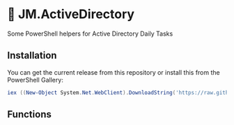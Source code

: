 # :busts_in_silhouette: JM.ActiveDirectory

Some PowerShell helpers for Active Directory Daily Tasks

## Installation

You can get the current release from this repository or install this from the PowerShell Gallery:

```powershell
iex ((New-Object System.Net.WebClient).DownloadString('https://raw.githubusercontent.com/Reyozam/JM.ActiveDirectory/master/InstallModule.ps1'))
```

## Functions
